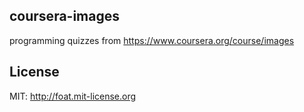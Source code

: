 ## coursera-images

programming quizzes from https://www.coursera.org/course/images

## License
MIT: http://foat.mit-license.org
